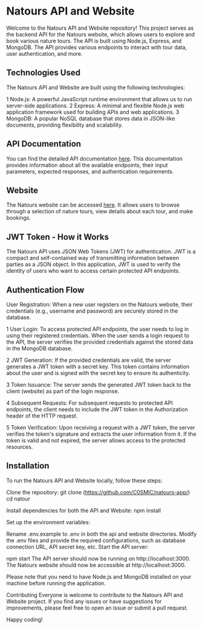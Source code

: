 # Natours API and Website
Welcome to the Natours API and Website repository! This project serves as the backend API for the Natours website, which allows users to explore and book various nature tours. The API is built using Node.js, Express, and MongoDB. The API provides various endpoints to interact with tour data, user authentication, and more.

## Technologies Used
The Natours API and Website are built using the following technologies:

1 Node.js: A powerful JavaScript runtime environment that allows us to run server-side applications.
2 Express: A minimal and flexible Node.js web application framework used for building APIs and web applications.
3 MongoDB: A popular NoSQL database that stores data in JSON-like documents, providing flexibility and scalability.

## API Documentation
You can find the detailed API documentation [here](https://documenter.getpostman.com/view/26338834/2s946fdY5K). This documentation provides information about all the available endpoints, their input parameters, expected responses, and authentication requirements.

## Website
The Natours website can be accessed [here](https://natours-wlol.onrender.com/). It allows users to browse through a selection of nature tours, view details about each tour, and make bookings.

## JWT Token - How it Works
The Natours API uses JSON Web Tokens (JWT) for authentication. JWT is a compact and self-contained way of transmitting information between parties as a JSON object. In this application, JWT is used to verify the identity of users who want to access certain protected API endpoints.

## Authentication Flow
User Registration: When a new user registers on the Natours website, their credentials (e.g., username and password) are securely stored in the database.

1 User Login: To access protected API endpoints, the user needs to log in using their registered credentials. When the user sends a login request to the API, the server verifies the provided credentials against the stored data in the MongoDB database.

2 JWT Generation: If the provided credentials are valid, the server generates a JWT token with a secret key. This token contains information about the user and is signed with the secret key to ensure its authenticity.

3 Token Issuance: The server sends the generated JWT token back to the client (website) as part of the login response.

4 Subsequent Requests: For subsequent requests to protected API endpoints, the client needs to include the JWT token in the Authorization header of the HTTP request.

5 Token Verification: Upon receiving a request with a JWT token, the server verifies the token's signature and extracts the user information from it. If the token is valid and not expired, the server allows access to the protected resources.

## Installation
To run the Natours API and Website locally, follow these steps:

Clone the repository:
git clone (https://github.com/C0SMlC/natours-app/)
cd natour

Install dependencies for both the API and Website:
npm install

Set up the environment variables:

Rename .env.example to .env in both the api and website directories.
Modify the .env files and provide the required configurations, such as database connection URL, API secret key, etc.
Start the API server:

npm start
The API server should now be running on http://localhost:3000.
The Natours website should now be accessible at http://localhost:3000.

Please note that you need to have Node.js and MongoDB installed on your machine before running the application.

Contributing
Everyone is  welcome to contribute to the Natours API and Website project. If you find any issues or have suggestions for improvements, please feel free to open an issue or submit a pull request.

Happy coding!
